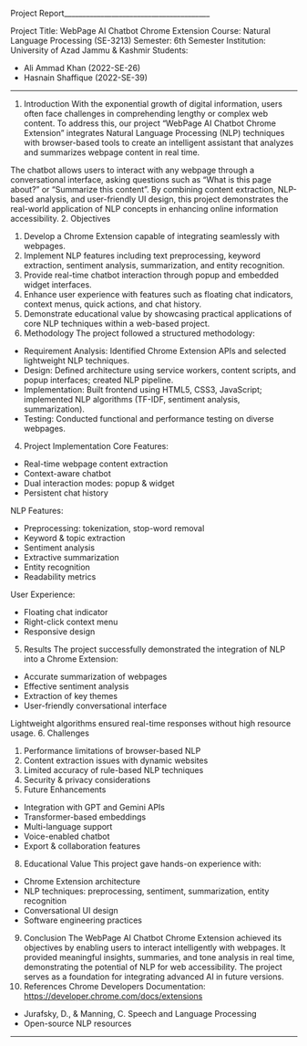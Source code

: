 Project Report________________________________________

Project Title:  WebPage AI Chatbot Chrome Extension
Course:  Natural Language Processing (SE-3213)
Semester:   6th Semester
Institution: University of Azad Jammu & Kashmir
Students:
- Ali Ammad Khan (2022-SE-26)
- Hasnain Shaffique (2022-SE-39)
________________________________________
1. Introduction
With the exponential growth of digital information, users often face challenges in comprehending lengthy or complex web content. To address this, our project “WebPage AI Chatbot Chrome Extension” integrates Natural Language Processing (NLP) techniques with browser-based tools to create an intelligent assistant that analyzes and summarizes webpage content in real time.

The chatbot allows users to interact with any webpage through a conversational interface, asking questions such as “What is this page about?” or “Summarize this content”. By combining content extraction, NLP-based analysis, and user-friendly UI design, this project demonstrates the real-world application of NLP concepts in enhancing online information accessibility.
2. Objectives
1. Develop a Chrome Extension capable of integrating seamlessly with webpages.
2. Implement NLP features including text preprocessing, keyword extraction, sentiment analysis, summarization, and entity recognition.
3. Provide real-time chatbot interaction through popup and embedded widget interfaces.
4. Enhance user experience with features such as floating chat indicators, context menus, quick actions, and chat history.
5. Demonstrate educational value by showcasing practical applications of core NLP techniques within a web-based project.
3. Methodology
The project followed a structured methodology:
- Requirement Analysis: Identified Chrome Extension APIs and selected lightweight NLP techniques.
- Design: Defined architecture using service workers, content scripts, and popup interfaces; created NLP pipeline.
- Implementation: Built frontend using HTML5, CSS3, JavaScript; implemented NLP algorithms (TF-IDF, sentiment analysis, summarization).
- Testing: Conducted functional and performance testing on diverse webpages.
4. Project Implementation
Core Features:
- Real-time webpage content extraction
- Context-aware chatbot
- Dual interaction modes: popup & widget
- Persistent chat history

NLP Features:
- Preprocessing: tokenization, stop-word removal
- Keyword & topic extraction
- Sentiment analysis
- Extractive summarization
- Entity recognition
- Readability metrics

User Experience:
- Floating chat indicator
- Right-click context menu
- Responsive design
5. Results
The project successfully demonstrated the integration of NLP into a Chrome Extension:
- Accurate summarization of webpages
- Effective sentiment analysis
- Extraction of key themes
- User-friendly conversational interface

Lightweight algorithms ensured real-time responses without high resource usage.
6. Challenges
1. Performance limitations of browser-based NLP
2. Content extraction issues with dynamic websites
3. Limited accuracy of rule-based NLP techniques
4. Security & privacy considerations
7. Future Enhancements
- Integration with GPT and Gemini APIs
- Transformer-based embeddings
- Multi-language support
- Voice-enabled chatbot
- Export & collaboration features
8. Educational Value
This project gave hands-on experience with:
- Chrome Extension architecture
- NLP techniques: preprocessing, sentiment, summarization, entity recognition
- Conversational UI design
- Software engineering practices
9. Conclusion
The WebPage AI Chatbot Chrome Extension achieved its objectives by enabling users to interact intelligently with webpages. It provided meaningful insights, summaries, and tone analysis in real time, demonstrating the potential of NLP for web accessibility. The project serves as a foundation for integrating advanced AI in future versions.
10. References
Chrome Developers Documentation:
 https://developer.chrome.com/docs/extensions
- Jurafsky, D., & Manning, C. Speech and Language Processing
- Open-source NLP resources
________________________________________
